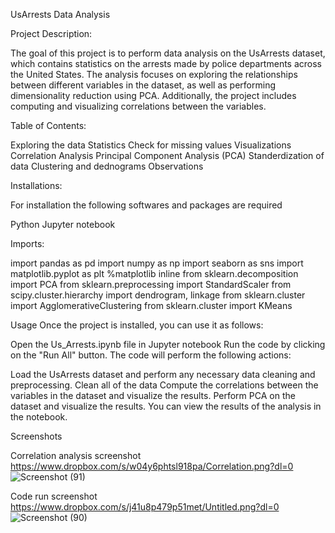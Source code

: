 UsArrests Data Analysis

Project Description:

The goal of this project is to perform data analysis on the UsArrests dataset, which contains statistics on the arrests made by police departments across the United States.
The analysis focuses on exploring the relationships between different variables in the dataset, as well as performing dimensionality reduction using PCA.
Additionally, the project includes computing and visualizing correlations between the variables.

Table of Contents:

Exploring the data
Statistics
Check for missing values
Visualizations
Correlation Analysis
Principal Component Analysis (PCA)
Standerdization of data
Clustering and dednograms
Observations

Installations:

For installation the following softwares and packages are required

Python
Jupyter notebook

Imports:

import pandas as pd
import numpy as np
import seaborn as sns
import matplotlib.pyplot as plt
%matplotlib inline
from sklearn.decomposition import PCA
from sklearn.preprocessing import StandardScaler
from scipy.cluster.hierarchy import dendrogram, linkage
from sklearn.cluster import AgglomerativeClustering
from sklearn.cluster import KMeans


Usage
Once the project is installed, you can use it as follows:

Open the Us_Arrests.ipynb file in Jupyter notebook
Run the code by clicking on the "Run All" button.
The code will perform the following actions:

Load the UsArrests dataset and perform any necessary data cleaning and preprocessing.
Clean all of the data
Compute the correlations between the variables in the dataset and visualize the results.
Perform PCA on the dataset and visualize the results.
You can view the results of the analysis in the notebook.

Screenshots

Correlation analysis screenshot
https://www.dropbox.com/s/w04y6phtsl918pa/Correlation.png?dl=0
![Screenshot (91)](https://user-images.githubusercontent.com/112699952/217005192-df6ec916-63e6-4af0-9e8c-aabc0d33fb43.png)

Code run screenshot
https://www.dropbox.com/s/j41u8p479p51met/Untitled.png?dl=0
![Screenshot (90)](https://user-images.githubusercontent.com/112699952/217005317-f9d9817f-f7a5-4a99-8f0c-ff2b243cf03e.png)



